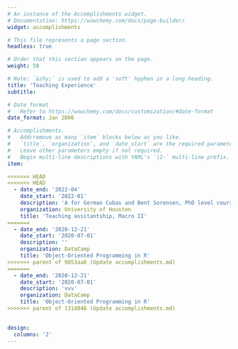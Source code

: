 ```yaml
---
# An instance of the Accomplishments widget.
# Documentation: https://wowchemy.com/docs/page-builder/
widget: accomplishments

# This file represents a page section.
headless: true

# Order that this section appears on the page.
weight: 50

# Note: `&shy;` is used to add a 'soft' hyphen in a long heading.
title: 'Teaching Experience'
subtitle:

# Date format
#   Refer to https://wowchemy.com/docs/customization/#date-format
date_format: Jan 2006

# Accomplishments.
#   Add/remove as many `item` blocks below as you like.
#   `title`, `organization`, and `date_start` are the required parameters.
#   Leave other parameters empty if not required.
#   Begin multi-line descriptions with YAML's `|2-` multi-line prefix.
item:

<<<<<<< HEAD
<<<<<<< HEAD
  - date_end: '2022-04'
    date_start: '2022-01'
    description: 'A for German Cubas and Bent Sorensen, PhD level course'
    organization: University of Houston
    title: 'Teaching assitantship, Macro II'
=======
  - date_end: '2020-12-21'
    date_start: '2020-07-01'
    description: ''
    organization: DataCamp
    title: 'Object-Oriented Programming in R'
>>>>>>> parent of 9053aa8 (Update accomplishments.md)
=======
  - date_end: '2020-12-21'
    date_start: '2020-07-01'
    description: 'vvv'
    organization: DataCamp
    title: 'Object-Oriented Programming in R'
>>>>>>> parent of 131d846 (Update accomplishments.md)

    
design:
  columns: '2'
---
```

